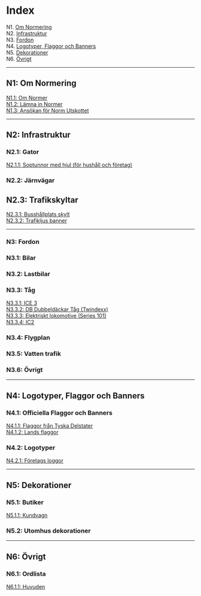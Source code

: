 # Index
N1. [Om Normering](#n1-om-normering)  
N2. [Infrastruktur](#n2-infrastruktur)  
N3. [Fordon](#n3-fordon)  
N4. [Logotyper, Flaggor och Banners](#n4-logotyper-flaggor-och-banners)  
N5. [Dekorationer](#n5-dekorationer)  
N6. [Övrigt](#n6-övright)  

***

## N1: Om Normering
[N1.1: Om Normer](/BTEN/SV/1/1)  
[N1.2: Lämna in Normer](/BTEN/SV/1/2)  
[N1.3: Ansökan för Norm Utskottet](/BTEN/SV/1/3)

***

## N2: Infrastruktur
### N2.1: Gator
[N2.1.1: Soptunnor med hjul (för hushåll och företag)](/BTEN/SV/2/1/1)
### N2.2: Järnvägar
## N2.3: Trafikskyltar
[N2.3.1: Busshållplats skylt](/BTEN/SV/2/3/1)  
[N2.3.2: Trafikljus banner](/BTEN/SV/2/3/2)

***

### N3: Fordon
### N3.1: Bilar
### N3.2: Lastbilar
### N3.3: Tåg
[N3.3.1: ICE 3](/BTEN/SV/3/3/1)  
[N3.3.2: DB Dubbeldäckar Tåg (Twindexx)](/BTEN/SV/3/3/2)  
[N3.3.3: Elektriskt lokomotive (Series 101)](/BTEN/SV/3/3/3)  
[N3.3.4: IC2](/BTEN/SV/3/3/4)
### N3.4: Flygplan
### N3.5: Vatten trafik
### N3.6: Övrigt

***

## N4: Logotyper, Flaggor och Banners
### N4.1: Officiella Flaggor och Banners
[N4.1.1: Flaggor från Tyska Delstater](/BTEN/SV/4/1/1)  
[N4.1.2: Lands flaggor](/BTEN/SV/4/1/2)
### N4.2: Logotyper
[N4.2.1: Företags loggor](/BTEN/SV/4/2/1)

***

## N5: Dekorationer
### N5.1: Butiker
[N5.1.1: Kundvagn](/BTEN/SV/5/1/1)
### N5.2: Utomhus dekorationer

***

## N6: Övrigt
### N6.1: Ordlista
[N6.1.1: Huvuden](/BTEN/SV/6/1/1)